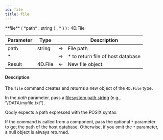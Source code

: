 ```yaml
---
id: file
title: file
---
```



<!-- REF #_command_.file.Syntax -->**file** ( *path* : string { , * } ) : 4D.File<!-- END REF -->


<!-- REF #_command_.file.Params -->
|Parameter|Type||Description|
|---------|--- |:---:|------|
|path|string|->|File path|
|*||->|* to return file of host database|
|Result|4D.File|<-|New file object|
<!-- END REF -->

#### Description

The `file` command <!-- REF #_command_.file.Summary -->creates and returns a new object of the `4D.File` type<!-- END REF -->. 

In the *path* parameter, pass a [filesystem path string](../basics/lang-pathnames.md) (e.g., "/DATA/myfile.txt").

Qodly expects a path expressed with the POSIX syntax. 

If the command is called from a component, pass the optional `*` parameter to get the path of the host database. Otherwise, if you omit the `*` parameter, a null object is always returned.  


